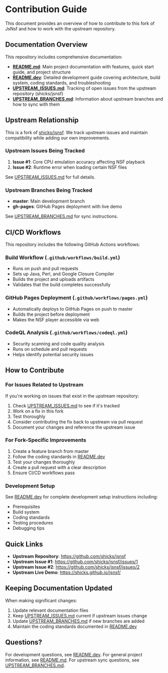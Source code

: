 # Contribution Guide

This document provides an overview of how to contribute to this fork of JsNsf and how to work with the upstream repository.

## Documentation Overview

This repository includes comprehensive documentation:

- **[README.md](README.md)**: Main project documentation with features, quick start guide, and project structure
- **[README.dev](README.dev)**: Detailed development guide covering architecture, build system, coding standards, and troubleshooting
- **[UPSTREAM_ISSUES.md](UPSTREAM_ISSUES.md)**: Tracking of open issues from the upstream repository (shicks/jsnsf)
- **[UPSTREAM_BRANCHES.md](UPSTREAM_BRANCHES.md)**: Information about upstream branches and how to sync with them

## Upstream Relationship

This is a fork of [shicks/jsnsf](https://github.com/shicks/jsnsf). We track upstream issues and maintain compatibility while adding our own improvements.

### Upstream Issues Being Tracked

1. **Issue #1**: Core CPU emulation accuracy affecting NSF playback
2. **Issue #2**: Runtime error when loading certain NSF files

See [UPSTREAM_ISSUES.md](UPSTREAM_ISSUES.md) for full details.

### Upstream Branches Being Tracked

- **master**: Main development branch
- **gh-pages**: GitHub Pages deployment with live demo

See [UPSTREAM_BRANCHES.md](UPSTREAM_BRANCHES.md) for sync instructions.

## CI/CD Workflows

This repository includes the following GitHub Actions workflows:

### Build Workflow (`.github/workflows/build.yml`)
- Runs on push and pull requests
- Sets up Java, Perl, and Google Closure Compiler
- Builds the project and uploads artifacts
- Validates that the build completes successfully

### GitHub Pages Deployment (`.github/workflows/pages.yml`)
- Automatically deploys to GitHub Pages on push to master
- Builds the project before deployment
- Makes the NSF player accessible via web

### CodeQL Analysis (`.github/workflows/codeql.yml`)
- Security scanning and code quality analysis
- Runs on schedule and pull requests
- Helps identify potential security issues

## How to Contribute

### For Issues Related to Upstream

If you're working on issues that exist in the upstream repository:

1. Check [UPSTREAM_ISSUES.md](UPSTREAM_ISSUES.md) to see if it's tracked
2. Work on a fix in this fork
3. Test thoroughly
4. Consider contributing the fix back to upstream via pull request
5. Document your changes and reference the upstream issue

### For Fork-Specific Improvements

1. Create a feature branch from master
2. Follow the coding standards in [README.dev](README.dev)
3. Test your changes thoroughly
4. Create a pull request with a clear description
5. Ensure CI/CD workflows pass

### Development Setup

See [README.dev](README.dev) for complete development setup instructions including:
- Prerequisites
- Build system
- Coding standards
- Testing procedures
- Debugging tips

## Quick Links

- **Upstream Repository**: https://github.com/shicks/jsnsf
- **Upstream Issue #1**: https://github.com/shicks/jsnsf/issues/1
- **Upstream Issue #2**: https://github.com/shicks/jsnsf/issues/2
- **Upstream Live Demo**: https://shicks.github.io/jsnsf/

## Keeping Documentation Updated

When making significant changes:

1. Update relevant documentation files
2. Keep [UPSTREAM_ISSUES.md](UPSTREAM_ISSUES.md) current if upstream issues change
3. Update [UPSTREAM_BRANCHES.md](UPSTREAM_BRANCHES.md) if new branches are added
4. Maintain the coding standards documented in [README.dev](README.dev)

## Questions?

For development questions, see [README.dev](README.dev).
For general project information, see [README.md](README.md).
For upstream sync questions, see [UPSTREAM_BRANCHES.md](UPSTREAM_BRANCHES.md).
